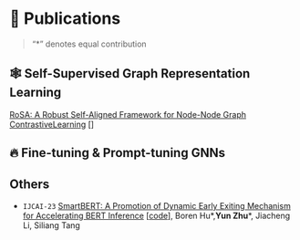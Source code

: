 # 📄 Publications

> “*” denotes equal contribution

## 🕸 Self-Supervised Graph Representation Learning

[RoSA: A Robust Self-Aligned Framework for Node-Node Graph ContrastiveLearning](https://www.ijcai.org/proceedings/2022/0527.pdf) []

## 🔥 Fine-tuning & Prompt-tuning GNNs

## Others

- ``IJCAI-23`` [SmartBERT: A Promotion of Dynamic Early Exiting Mechanism for Accelerating
  BERT Inference](https://www.ijcai.org/proceedings/2023/0563.pdf) \[[code](https://github.com/HuBoren99/SmartBert)\], Boren Hu\*,**Yun Zhu**\*, Jiacheng Li, Siliang Tang
